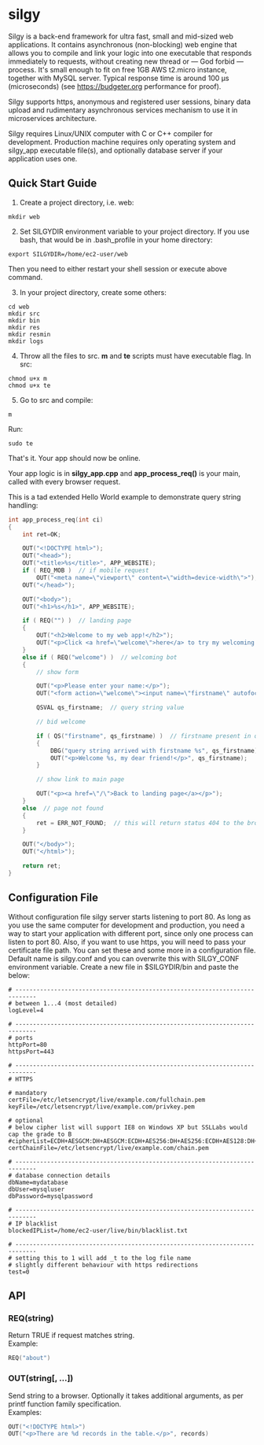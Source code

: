 # silgy
Silgy is a back-end framework for ultra fast, small and mid-sized web applications. It contains asynchronous (non-blocking) web engine that allows you to compile and link your logic into one executable that responds immediately to requests, without creating new thread or — God forbid — process. It's small enough to fit on free 1GB AWS t2.micro instance, together with MySQL server. Typical response time is around 100 µs (microseconds) (see https://budgeter.org performance for proof).  
  
Silgy supports https, anonymous and registered user sessions, binary data upload and rudimentary asynchronous services mechanism to use it in microservices architecture.  
  
Silgy requires Linux/UNIX computer with C or C++ compiler for development. Production machine requires only operating system and silgy_app executable file(s), and optionally database server if your application uses one.
## Quick Start Guide
1. Create a project directory, i.e. web:  
```
mkdir web
```
2. Set SILGYDIR environment variable to your project directory. If you use bash, that would be in .bash_profile in your home directory:
```
export SILGYDIR=/home/ec2-user/web
```
Then you need to either restart your shell session or execute above command.  
  
3. In your project directory, create some others:
```
cd web
mkdir src
mkdir bin
mkdir res
mkdir resmin
mkdir logs
```
4. Throw all the files to src. **m** and **te** scripts must have executable flag. In src:
```
chmod u+x m
chmod u+x te
```
5. Go to src and compile:
```
m
```
Run:
```
sudo te
```
That's it. Your app should now be online.  
  
Your app logic is in **silgy_app.cpp** and **app_process_req()** is your main, called with every browser request.  
  
This is a tad extended Hello World example to demonstrate query string handling:
```source.c++
int app_process_req(int ci)
{
    int ret=OK;

    OUT("<!DOCTYPE html>");
    OUT("<head>");
    OUT("<title>%s</title>", APP_WEBSITE);
    if ( REQ_MOB )  // if mobile request
        OUT("<meta name=\"viewport\" content=\"width=device-width\">");
    OUT("</head>");

    OUT("<body>");
    OUT("<h1>%s</h1>", APP_WEBSITE);

    if ( REQ("") )  // landing page
    {
        OUT("<h2>Welcome to my web app!</h2>");
        OUT("<p>Click <a href=\"welcome\">here</a> to try my welcoming bot.</p>");
    }
    else if ( REQ("welcome") )  // welcoming bot
    {
        // show form

        OUT("<p>Please enter your name:</p>");
        OUT("<form action=\"welcome\"><input name=\"firstname\" autofocus> <input type=\"submit\" value=\"Run\"></form>");

        QSVAL qs_firstname;  // query string value

        // bid welcome

        if ( QS("firstname", qs_firstname) )  // firstname present in query string, copy it to qs_firstname
        {
            DBG("query string arrived with firstname %s", qs_firstname);  // this will write to the log file
            OUT("<p>Welcome %s, my dear friend!</p>", qs_firstname);
        }

        // show link to main page

        OUT("<p><a href=\"/\">Back to landing page</a></p>");
    }
    else  // page not found
    {
        ret = ERR_NOT_FOUND;  // this will return status 404 to the browser
    }

    OUT("</body>");
    OUT("</html>");

    return ret;
}
```
## Configuration File
Without configuration file silgy server starts listening to port 80. As long as you use the same computer for development and production, you need a way to start your application with different port, since only one process can listen to port 80. Also, if you want to use https, you will need to pass your certificate file path. You can set these and some more in a configuration file. Default name is silgy.conf and you can overwrite this with SILGY_CONF environment variable. Create a new file in $SILGYDIR/bin and paste the below:
```
# ----------------------------------------------------------------------------
# between 1...4 (most detailed)
logLevel=4

# ----------------------------------------------------------------------------
# ports
httpPort=80
httpsPort=443

# ----------------------------------------------------------------------------
# HTTPS

# mandatory
certFile=/etc/letsencrypt/live/example.com/fullchain.pem
keyFile=/etc/letsencrypt/live/example.com/privkey.pem

# optional
# below cipher list will support IE8 on Windows XP but SSLLabs would cap the grade to B
#cipherList=ECDH+AESGCM:DH+AESGCM:ECDH+AES256:DH+AES256:ECDH+AES128:DH+AES:RSA+AESGCM:RSA+AES:!aNULL:!MD5:!DSS+RC4:RC4
certChainFile=/etc/letsencrypt/live/example.com/chain.pem

# ----------------------------------------------------------------------------
# database connection details
dbName=mydatabase
dbUser=mysqluser
dbPassword=mysqlpassword

# ----------------------------------------------------------------------------
# IP blacklist
blockedIPList=/home/ec2-user/live/bin/blacklist.txt

# ----------------------------------------------------------------------------
# setting this to 1 will add _t to the log file name
# slightly different behaviour with https redirections
test=0

```
## API
### REQ(string)
Return TRUE if request matches string.  
Example:  
```source.c++
REQ("about")
```
### OUT(string[, ...])
Send string to a browser. Optionally it takes additional arguments, as per printf function family specification.  
Examples:
```source.c++
OUT("<!DOCTYPE html>")
OUT("<p>There are %d records in the table.</p>", records)
```
